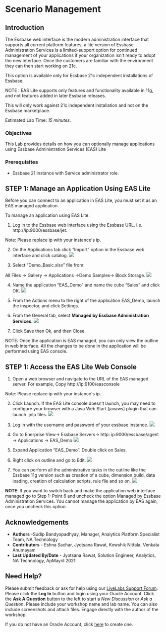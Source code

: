 # Scenario Management

## Introduction

The Essbase web interface is the modern administration interface that supports all current platform features, a lite version of Essbase Administration Services is a limited-support option for continued management of your applications if your organization isn't ready to adopt the new interface. Once the customers are familiar with the environment they can then start working on 21c.

This option is available only for Essbase 21c independent installations of Essbase.

NOTE : EAS Lite supports only features and functionality available in 11g, and not features added in later Essbase releases.

This will only work against 21c independent installation and not on the Essbase marketplace.


Estimated Lab Time: *15 minutes*.

### Objectives

This Lab provides details on how you can optionally manage applications using Essbase Administration Services (EAS) Lite

### Prerequisites

* Essbase 21 instance with Service administrator role.


## **STEP 1:** Manage an Application Using EAS Lite

Before you can connect to an application in EAS Lite, you must set it as an EAS managed application.

To manage an application using EAS Lite:

1.	Log in to the Essbase web interface using the Essbase URL. i.e. http://ip:9000/essbase/jet.
  
   Note: Please replace ip with your instance's ip.

2.	On the Applications tab click “Import” option in the Essbase web interface and click catalog. 
   ![](./images/EAS_0.png)


3.	Select “Demo_Basic.xlsx” file from:

   All Files -> Gallery -> Applications ->Demo Samples-> Block Storage.
   ![](./images/EAS_1.png)


4.	Name the application “EAS_Demo” and name the cube “Sales” and click OK.
   ![](./images/EAS_2.png)

5.	From the Actions menu to the right of the application EAS_Demo, launch the inspector, and click Settings.

6.	From the General tab, select **Managed by Essbase Administration Services**.
   ![](./images/EAS_3.png)

7.	Click Save then Ok, and then Close.

   NOTE: Once the application is EAS managed, you can only view the outline in web interface. All the changes to be done in the application will be performed using EAS console.

## **STEP 1:** Access the EAS Lite Web Console 

1.	Open a web browser and navigate to the URL of the EAS managed server. For example,
   Copy http://ip:9100/easconsole

   Note: Please replace ip with your instance's ip.

2.	Click Launch. If the EAS Lite console doesn't launch, you may need to configure your browser with a Java Web Start (javaws) plugin that can launch .jnlp files.
   ![](./images/EAS_4.png)

3.	Log in with the username and password of your essbase instance.
   ![](./images/EAS_5.png)

4.	Go to Enerprise View-> Essbase Servers-> http: ip:9000/essbase/agent -> Applications -> EAS_Demo
   ![](./images/EAS_6.png)

5.	Expand Application “EAS_Demo”. Double click on Sales.

6.	Right click on outline and go to Edit.
   ![](./images/EAS_7.png)


7.	You can perform all the administrative tasks in the outline like the Essbase 11g version such as creation of a cube, dimension build, data loading, creation of calculation scripts, rule file and so on. 
   ![](./images/EAS_8.png)

   **NOTE**: If you want to switch back and make the application web interface managed go to Step 1: Point 6 and uncheck the option Managed by Essbase Administration Services. You cannot manage the application by EAS again, once you uncheck this option.



## Acknowledgements
* **Authors** -Sudip Bandyopadhyay, Manager, Analytics Platform Specialist Team, NA Technology
* **Contributors** - Eshna Sachar, Jyotsana Rawat, Kowshik Nittala, Venkata Anumayam
* **Last Updated By/Date** - Jyotsana Rawat, Solution Engineer, Analytics, NA Technology, ApMayril 2021

## Need Help?
Please submit feedback or ask for help using our [LiveLabs Support Forum](https://community.oracle.com/tech/developers/categories/oracle-analytics-cloud). Please click the **Log In** button and login using your Oracle Account. Click the **Ask A Question** button to the left to start a *New Discussion* or *Ask a Question*.  Please include your workshop name and lab name.  You can also include screenshots and attach files.  Engage directly with the author of the workshop.

If you do not have an Oracle Account, click [here](https://profile.oracle.com/myprofile/account/create-account.jspx) to create one.
